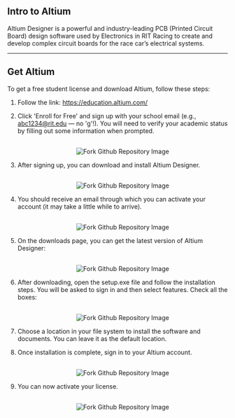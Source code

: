 ## Intro to Altium

Altium Designer is a powerful and industry-leading PCB (Printed Circuit Board) design software used by Electronics in RIT Racing to create and develop complex circuit boards for the race car’s electrical systems.

---

## Get Altium

To get a free student license and download Altium, follow these steps:

1. Follow the link: <https://education.altium.com/>

2. Click 'Enroll for Free' and sign up with your school email (e.g., abc1234@rit.edu — no 'g'!). You will need to verify your academic status by filling out some information when prompted.

    <div style="text-align: center; margin-top: 30px;">
        <img src="../../Images/altium-enroll.png" alt="Fork Github Repository Image"  style="max-width: 70%; height: auto;"/>
    </div>

3. After signing up, you can download and install Altium Designer.

    <div style="text-align: center; margin-top: 30px;">
        <img src="/../../Hardware/Images/student-licence-landing.png" alt="Fork Github Repository Image"  style="max-width: 70%; height: auto;"/>
    </div>

4. You should receive an email through which you can activate your account (it may take a little while to arrive).

    <div style="text-align: center; margin-top: 30px;">
        <img src="/../../Hardware/Images/altium-email.png" alt="Fork Github Repository Image"  style="max-width: 60%; height: auto;"/>
    </div>

5. On the downloads page, you can get the latest version of Altium Designer:

    <div style="text-align: center; margin-top: 30px;">
        <img src="/../../Hardware/Images/altium-downloads-page.png" alt="Fork Github Repository Image"  style="max-width: 90%; height: auto;"/>
    </div>

6. After downloading, open the setup.exe file and follow the installation steps. You will be asked to sign in and then select features. Check all the boxes:

    <div style="text-align: center; margin-top: 30px;">
        <img src="/../../Hardware/Images/altium-installation-functionality.png" alt="Fork Github Repository Image"  style="max-width: 80%; height: auto;"/>
    </div>

7. Choose a location in your file system to install the software and documents. You can leave it as the default location.

8. Once installation is complete, sign in to your Altium account.

    <div style="text-align: center; margin-top: 30px;">
        <img src="/../../Hardware/Images/altium-signin.png" alt="Fork Github Repository Image"  style="max-width: 80%; height: auto;"/>
    </div>

9. You can now activate your license.

    <div style="text-align: center; margin-top: 30px;">
        <img src="/../../Hardware/Images/altium-use-license.png" alt="Fork Github Repository Image"  style="max-width: 80%; height: auto;"/>
    </div>
